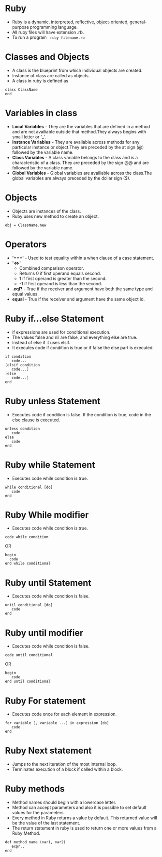 # Ruby

- Ruby is a dynamic, interpreted, reflective, object-oriented, general-purpose programming language.
- All ruby files will have extension .rb.
- To run a program
``` ruby filename.rb```

# Classes and Objects

- A class is the blueprint from which individual objects are created. 
- Instance of class are called as objects.
- A class in ruby is defined as

``` 
class ClassName
end 
```

# Variables in class

- **Local Variables** - They are the variables that are defined in a method and are not availiable outside that method.They always begins with small letter or '_'.
- **Instance Variables** - They are available across methods for any particular instance or object.They are preceded by the at sign (@) followed by the variable name.
- **Class Variables** - A class variable belongs to the class and is a characteristic of a class. They are preceded by the sign @@ and are followed by the variable name.
- **Global Variables** - Global variables are availiable across the class.The global variables are always preceded by the dollar sign ($).

# Objects

- Objects are instances of the class.
- Ruby uses new method to create an object.

``` obj = ClassName.new ```

# Operators

- **'==='** - Used to test equality within a when clause of a case statement.
- **'<=>'** 
  - Combined comparison operator.
  - Returns 0 if first operand equals second.
  - 1 if first operand is greater than the second.
  - -1 if first operand is less than the second.
- **.eql?** - True if the receiver and argument have both the same type and equal values.
- **equal** - True if the receiver and argument have the same object id.
 
# Ruby if...else Statement

- if expressions are used for conditional execution. 
- The values false and nil are false, and everything else are true.
- Instead of else if it uses elsif.
- It executes code if condition is true or if false the else part is executed.

```
if condition 
   code...
[elsif condition
   code...]
[else
   code...]
end

```

# Ruby unless Statement

- Executes code if condition is false. If the condition is true, code in the else clause is executed.

```
unless condition
   code
else
   code 
end

```

# Ruby while Statement

- Executes code while condition is true.

```
while conditional [do]
   code
end
```

# Ruby While modifier

- Executes code while condition is true.

``` 
code while condition

```
OR
```
begin 
  code 
end while conditional
```
# Ruby until Statement

- Executes code while condition is false.

```
until conditional [do]
   code
end
```
# Ruby until modifier

- Executes code while condition is false.

```
code until conditional
```
OR

```
begin
   code
end until conditional
```
# Ruby For statement

- Executes code once for each element in expression.
```
for variable [, variable ...] in expression [do]
   code
end
```

# Ruby Next statement

- Jumps to the next iteration of the most internal loop.
- Terminates execution of a block if called within a block.

# Ruby methods

- Method names should begin with a lowercase letter.
- Method can accept parameters and also it is possible to set default values for the parameters.
- Every method in Ruby returns a value by default. This returned value will be the value of the last statement.
- The return statement in ruby is used to return one or more values from a Ruby Method.

```
def method_name (var1, var2)
   expr..
end
```
